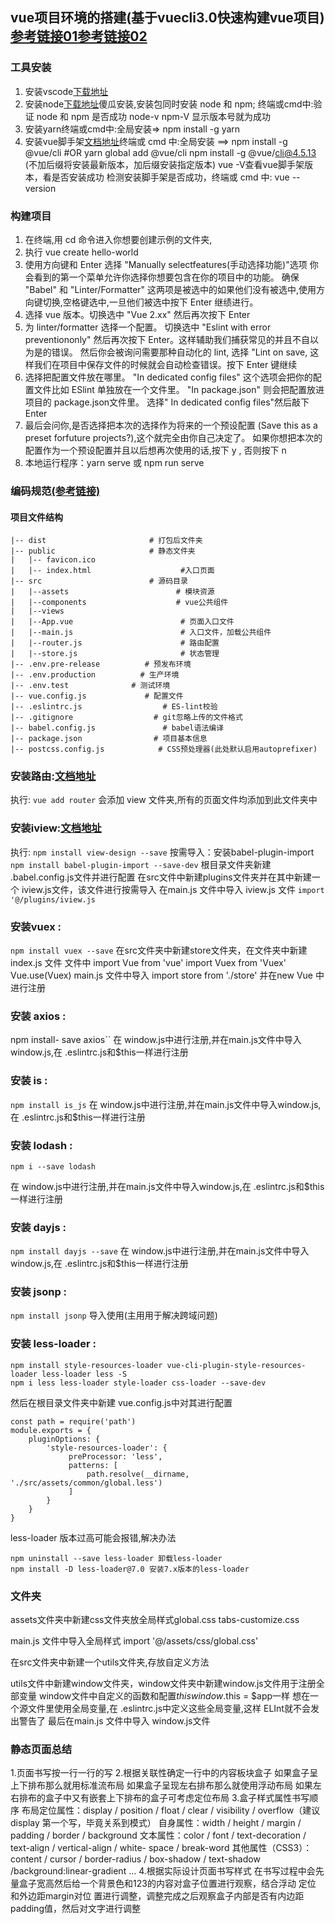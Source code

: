## vue项目环境的搭建(基于vuecli3.0快速构建vue项目)[参考链接01](`https://www.cnblogs.com/lanshengzhong/p/10386986.html`)[参考链接02](`https://juejin.cn/post/6844903775950356488`)

### 工具安装

1. 安装vscode[下载地址](https://code.visualstudio.com/docs/?dv=win)
2. 安装node[下载地址](http://nodejs.cn/download/)傻瓜安装,安装包同时安装 node 和 npm;
   终端或cmd中:验证 node 和 npm 是否成功 node-v npm-V 显示版本号就为成功
3. 安装yarn终端或cmd中:全局安装=> npm install -g yarn
4. 安装vue脚手架[文档地址](https://cli.vuejs.org/zh/guide/installation.html)终端或 cmd 中:全局安装 ==> npm install -g @vue/cli #OR yarn global add @vue/cli
   npm install -g @vue/cli@4.5.13 (不加后缀将安装最新版本，加后缀安装指定版本)
   vue -V查看vue脚手架版本，看是否安装成功
   检测安装脚手架是否成功，终端或 cmd 中: vue --version

### 构建项目

1. 在终端,用 cd 命令进入你想要创建示例的文件夹,
2. 执行 vue create hello-world
3. 使用方向键和 Enter 选择 "Manually selectfeatures(手动选择功能)"选项 你会看到的第一个菜单允许你选择你想要包含在你的项目中的功能。
   确保 "Babel" 和 "Linter/Formatter" 这两项是被选中的如果他们没有被选中,使用方向键切换,空格键选中,一旦他们被选中按下 Enter 继绩进行。
4. 选择 vue 版本。切换选中 "Vue 2.xx" 然后再次按下 Enter
5. 为 linter/formatter 选择一个配置。
   切换选中 "Eslint with error preventiononly" 然后再次按下 Enter。这样辅助我们捕获常见的并且不自以为是的错误。
   然后你会被询问需要那种自动化的 lint, 选择 "Lint on save, 这样我们在项目中保存文件的时候就会自动检查错误。按下 Enter 键继续
6. 选择把配置文件放在哪里。
   "In dedicated config files" 这个选项会把你的配置文件比如 ESlint 单独放在一个文件里。
   "In package.json" 则会把配置放进项目的 package.json文件里。
   选择" In dedicated config files"然后敲下 Enter
7. 最后会问你,是否选择把本次的选择作为将来的一个预设配置 (Save this as a preset forfuture projects?),这个就完全由你自己决定了。
   如果你想把本次的配置作为一个预设配置并且以后想再次使用的话,按下 y , 否则按下 n
8. 本地运行程序：yarn serve 或 npm run serve

### 编码规范[(参考链接)](https://v3.cn.vuejs.org/guide/introduction.html)

#### 项目文件结构

```
|-- dist                       # 打包后文件夹
|-- public                     # 静态文件夹
|   |-- favicon.ico
|   |-- index.html                    #入口页面
|-- src                        # 源码目录
|   |--assets                        # 模块资源
|   |--components                    # vue公共组件
|   |--views
|   |--App.vue                        # 页面入口文件
|   |--main.js                        # 入口文件，加载公共组件
|   |--router.js                      # 路由配置
|   |--store.js                       # 状态管理
|-- .env.pre-release          # 预发布环境
|-- .env.production          # 生产环境
|-- .env.test              # 测试环境
|-- vue.config.js             # 配置文件
|-- .eslintrc.js                  # ES-lint校验
|-- .gitignore                  # git忽略上传的文件格式
|-- babel.config.js               # babel语法编译
|-- package.json                # 项目基本信息
|-- postcss.config.js            # CSS预处理器(此处默认启用autoprefixer)
```

### 安装路由:[文档地址](https://router.vuejs.org/zh/installation.html)

执行: `vue add router`
会添加 view 文件夹,所有的页面文件均添加到此文件夹中

### 安装iview:[文档地址](https://router.vuejs.org/zh/installation.html)

执行: ``npm install view-design --save``
按需导入：安装babel-plugin-import  `npm install babel-plugin-import --save-dev` 根目录文件夹新建 .babel.config.js文件并进行配置
在src文件中新建plugins文件夹并在其中新建一个 iview.js文件，该文件进行按需导入
在main.js 文件中导入 iview.js 文件 `import '@/plugins/iview.js`

### 安装vuex :

`npm install vuex --save`
在src文件夹中新建store文件夹，在文件夹中新建 index.js 文件 文件中
import Vue from 'vue'
import Vuex from 'Vuex'
Vue.use(Vuex)
main.js 文件中导入 import store from './store' 并在new Vue 中进行注册

### 安装 axios :

npm install- save axios``
在 window.js中进行注册,并在main.js文件中导入window.js,在 .eslintrc.js和$this一样进行注册

### 安装 is :

`npm install is_js`
在 window.js中进行注册,并在main.js文件中导入window.js,在 .eslintrc.js和$this一样进行注册

### 安装 lodash :

`npm i --save lodash`

在 window.js中进行注册,并在main.js文件中导入window.js,在 .eslintrc.js和$this一样进行注册

### 安装 dayjs :

`npm install dayjs --save`
在 window.js中进行注册,并在main.js文件中导入window.js,在 .eslintrc.js和$this一样进行注册

### 安装 jsonp :

`npm install jsonp`
导入使用(主用用于解决跨域问题)

### 安装 less-loader :

```
npm install style-resources-loader vue-cli-plugin-style-resources-loader less-loader less -S
npm i less less-loader style-loader css-loader --save-dev
```
然后在根目录文件夹中新建 vue.config.js中对其进行配置

```
const path = require('path')
module.exports = {
    pluginOptions: {
        'style-resources-loader': {
             preProcessor: 'less',
             patterns: [
                 path.resolve(__dirname, './src/assets/common/global.less')
             ]
        }
    }
}
```

less-loader 版本过高可能会报错,解决办法

```
npm uninstall --save less-loader 卸载less-loader
npm install -D less-loader@7.0 安装7.x版本的less-loader
```

### 文件夹

assets文件夹中新建css文件夹放全局样式global.css tabs-customize.css

main.js 文件中导入全局样式 import '@/assets/css/global.css'

在src文件夹中新建一个utils文件夹,存放自定义方法

utils文件中新建window文件夹，window文件夹中新建window.js文件用于注册全部变量 window文件中自定义的函数和配置$this window.$this = $app一样
想在一个源文件里使用全局变量,在 .eslintrc.js中定义这些全局变量,这样 ELInt就不会发出警告了
最后在main.js 文件中导入 window.js文件

### 静态页面总结

1.页面书写按一行一行的写
2.根据关联性确定一行中的内容板块盒子
如果盒子呈上下排布那么就用标准流布局 如果盒子呈现左右排布那么就使用浮动布局
如果左右排布的盒子中又有嵌套上下排布的盒子可考虑定位布局
3.盒子样式属性书写顺序
布局定位属性：display / position / float / clear / visibility / overflow（建议 display 第一个写，毕竟关系到模式）
自身属性：width / height / margin / padding / border / background
文本属性：color / font / text-decoration / text-align / vertical-align / white- space / break-word
其他属性（CSS3）：content / cursor / border-radius / box-shadow / text-shadow /background:linear-gradient …
4.根据实际设计页面书写样式
在书写过程中会先量盒子宽高然后给一个背景色和123的内容对盒子位置进行观察，结合浮动 定位 和外边距margin对位
置进行调整，调整完成之后观察盒子内部是否有内边距padding值，然后对文字进行调整


